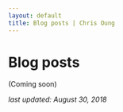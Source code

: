 ```yaml
---
layout: default
title: Blog posts | Chris Oung
---
```


# Blog posts

(Coming soon)

_last updated: August 30, 2018_

